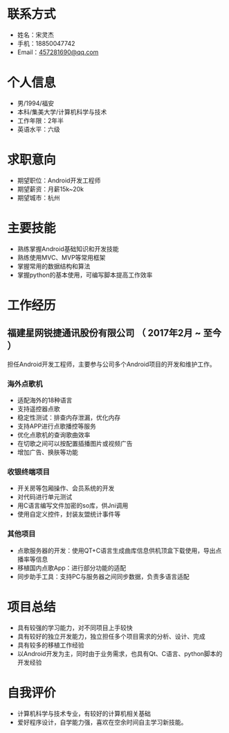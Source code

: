 # 联系方式
- 姓名：宋灵杰
- 手机：18850047742
- Email：457281690@qq.com 


# 个人信息
 - 男/1994/福安
 - 本科/集美大学/计算机科学与技术
 - 工作年限：2年半
 - 英语水平：六级

 # 求职意向
 - 期望职位：Android开发工程师
 - 期望薪资：月薪15k~20k
 - 期望城市：杭州

# 主要技能
- 熟练掌握Android基础知识和开发技能
- 熟练使用MVC、MVP等常用框架
- 掌握常用的数据结构和算法
- 掌握python的基本使用，可编写脚本提高工作效率

# 工作经历
## 福建星网锐捷通讯股份有限公司 （ 2017年2月 ~ 至今 ）
担任Android开发工程师，主要参与公司多个Android项目的开发和维护工作。

### 海外点歌机 
- 适配海外的18种语言
- 支持遥控器点歌
- 稳定性测试：排查内存泄漏，优化内存
- 支持APP进行点歌播控等服务
- 优化点歌机的查询歌曲效率
- 在切歌之间可以按配置插播图片或视频广告
- 增加广告、换肤等功能


### 收银终端项目 
- 开关房等包厢操作、会员系统的开发
- 对代码进行单元测试
- 用C语言编写文件加密的so库，供Jni调用
- 使用自定义控件，封装友盟统计事件等


### 其他项目
- 点歌服务器的开发：使用QT+C语言生成曲库信息供机顶盒下载使用，导出点播率等信息
- 移植国内点歌App：进行部分功能的适配
- 同步助手工具：支持PC与服务器之间同步数据，负责多语言适配


# 项目总结
- 具有较强的学习能力，对不同项目上手较快
- 具有较好的独立开发能力，独立担任多个项目需求的分析、设计、完成
- 具有较多的移植工作经验
- 以Android开发为主，同时由于业务需求，也具有Qt、C语言、python脚本的开发经验

# 自我评价
- 计算机科学与技术专业，有较好的计算机相关基础
- 爱好程序设计，自学能力强，喜欢在空余时间自主学习新技能。

